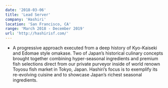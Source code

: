 ```yaml
---
date: '2018-03-06'
title: 'Lead Server'
company: 'Hashiri'
location: 'San Francisco, CA'
range: 'March 2018 - December 2019'
url: 'http://hashirisf.com/'
---
```


- A progressive approach executed from a deep history of Kyo-Kaiseki and Edomae style omakase. Two of Japan’s historical culinary concepts brought together combining hyper-seasonal ingredients and premium fish selections direct from our private purveyor inside of world renown Toyosu fish market in Tokyo, Japan. Hashiri’s focus is to exemplify its re-evolving cuisine and to showcase Japan’s richest seasonal ingredients.
